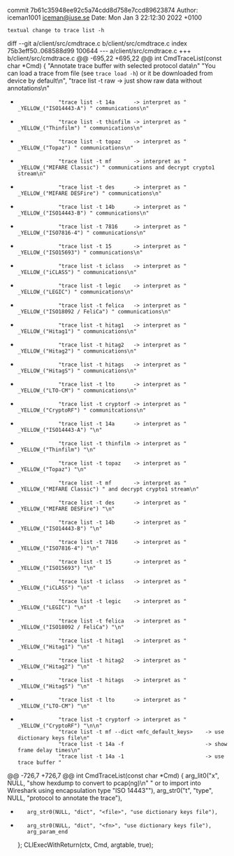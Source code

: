 commit 7b61c35948ee92c5a74cdd8d758e7ccd89623874
Author: iceman1001 <iceman@iuse.se>
Date:   Mon Jan 3 22:12:30 2022 +0100

    textual change to trace list -h

diff --git a/client/src/cmdtrace.c b/client/src/cmdtrace.c
index 75b3eff50..068588d99 100644
--- a/client/src/cmdtrace.c
+++ b/client/src/cmdtrace.c
@@ -695,22 +695,22 @@ int CmdTraceList(const char *Cmd) {
                   "Annotate trace buffer with selected protocol data\n"
                   "You can load a trace from file (see `trace load -h`) or it be downloaded from device by default\n",
                   "trace list -t raw      -> just show raw data without annotations\n"
-                  "trace list -t 14a      -> interpret as " _YELLOW_("ISO14443-A") " communications\n"
-                  "trace list -t thinfilm -> interpret as " _YELLOW_("Thinfilm") " communications\n"
-                  "trace list -t topaz    -> interpret as " _YELLOW_("Topaz") " communications\n"
-                  "trace list -t mf       -> interpret as " _YELLOW_("MIFARE Classic") " communications and decrypt crypto1 stream\n"
-                  "trace list -t des      -> interpret as " _YELLOW_("MIFARE DESFire") " communications\n"
-                  "trace list -t 14b      -> interpret as " _YELLOW_("ISO14443-B") " communications\n"
-                  "trace list -t 7816     -> interpret as " _YELLOW_("ISO7816-4") " communications\n"
-                  "trace list -t 15       -> interpret as " _YELLOW_("ISO15693") " communications\n"
-                  "trace list -t iclass   -> interpret as " _YELLOW_("iCLASS") " communications\n"
-                  "trace list -t legic    -> interpret as " _YELLOW_("LEGIC") " communications\n"
-                  "trace list -t felica   -> interpret as " _YELLOW_("ISO18092 / FeliCa") " communications\n"
-                  "trace list -t hitag1   -> interpret as " _YELLOW_("Hitag1") " communications\n"
-                  "trace list -t hitag2   -> interpret as " _YELLOW_("Hitag2") " communications\n"
-                  "trace list -t hitags   -> interpret as " _YELLOW_("HitagS") " communications\n"
-                  "trace list -t lto      -> interpret as " _YELLOW_("LTO-CM") " communications\n"
-                  "trace list -t cryptorf -> interpret as " _YELLOW_("CryptoRF") " communitcations\n"
+                  "trace list -t 14a      -> interpret as " _YELLOW_("ISO14443-A") "\n"
+                  "trace list -t thinfilm -> interpret as " _YELLOW_("Thinfilm") "\n"
+                  "trace list -t topaz    -> interpret as " _YELLOW_("Topaz") "\n"
+                  "trace list -t mf       -> interpret as " _YELLOW_("MIFARE Classic") " and decrypt crypto1 stream\n"
+                  "trace list -t des      -> interpret as " _YELLOW_("MIFARE DESFire") "\n"
+                  "trace list -t 14b      -> interpret as " _YELLOW_("ISO14443-B") "\n"
+                  "trace list -t 7816     -> interpret as " _YELLOW_("ISO7816-4") "\n"
+                  "trace list -t 15       -> interpret as " _YELLOW_("ISO15693") "\n"
+                  "trace list -t iclass   -> interpret as " _YELLOW_("iCLASS") "\n"
+                  "trace list -t legic    -> interpret as " _YELLOW_("LEGIC") "\n"
+                  "trace list -t felica   -> interpret as " _YELLOW_("ISO18092 / FeliCa") "\n"
+                  "trace list -t hitag1   -> interpret as " _YELLOW_("Hitag1") "\n"
+                  "trace list -t hitag2   -> interpret as " _YELLOW_("Hitag2") "\n"
+                  "trace list -t hitags   -> interpret as " _YELLOW_("HitagS") "\n"
+                  "trace list -t lto      -> interpret as " _YELLOW_("LTO-CM") "\n"
+                  "trace list -t cryptorf -> interpret as " _YELLOW_("CryptoRF") "\n\n"
                   "trace list -t mf --dict <mfc_default_keys>    -> use dictionary keys file\n"
                   "trace list -t 14a -f                          -> show frame delay times\n"
                   "trace list -t 14a -1                          -> use trace buffer "
@@ -726,7 +726,7 @@ int CmdTraceList(const char *Cmd) {
         arg_lit0("x", NULL, "show hexdump to convert to pcap(ng)\n"
                  "                                   or to import into Wireshark using encapsulation type \"ISO 14443\""),
         arg_str0("t", "type", NULL, "protocol to annotate the trace"),
-        arg_str0(NULL, "dict", "<file>", "use dictionary keys file"),
+        arg_str0(NULL, "dict", "<fn>", "use dictionary keys file"),
         arg_param_end
     };
     CLIExecWithReturn(ctx, Cmd, argtable, true);
